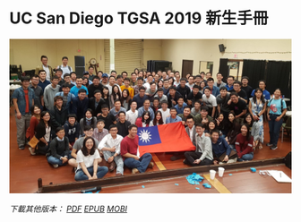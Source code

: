# UC San Diego TGSA 2019 新生手冊

![photo](/img/photo.jpg)

<i class="fa fa-download"> 下載其他版本：
<i class="fa fa-file-pdf-o"> [PDF](https://raw.github.com/ucsdtgsa/ucsd-tgsa-handbook/master/_export/ucsd-tgsa-handbook.pdf)
<i class="fa fa-leanpub"> [EPUB](https://raw.github.com/ucsdtgsa/ucsd-tgsa-handbook/master/_export/ucsd-tgsa-handbook.epub)
<i class="fa fa-mobile"></i> [MOBI](https://raw.github.com/ucsdtgsa/ucsd-tgsa-handbook/master/_export/ucsd-tgsa-handbook.mobi)
